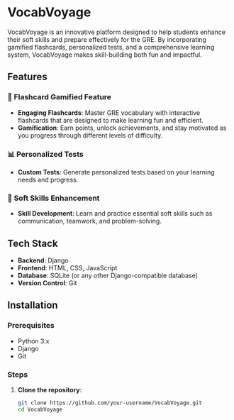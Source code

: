 # VocabVoyage

VocabVoyage is an innovative platform designed to help students enhance their soft skills and prepare effectively for the GRE. By incorporating gamified flashcards, personalized tests, and a comprehensive learning system, VocabVoyage makes skill-building both fun and impactful.

## Features

### 🎯 Flashcard Gamified Feature
- **Engaging Flashcards**: Master GRE vocabulary with interactive flashcards that are designed to make learning fun and efficient.
- **Gamification**: Earn points, unlock achievements, and stay motivated as you progress through different levels of difficulty.

### 📊 Personalized Tests
- **Custom Tests**: Generate personalized tests based on your learning needs and progress.

### 🌱 Soft Skills Enhancement
- **Skill Development**: Learn and practice essential soft skills such as communication, teamwork, and problem-solving.

## Tech Stack

- **Backend**: Django
- **Frontend**: HTML, CSS, JavaScript
- **Database**: SQLite (or any other Django-compatible database)
- **Version Control**: Git

## Installation

### Prerequisites
- Python 3.x
- Django
- Git

### Steps
1. **Clone the repository**:
   ```bash
   git clone https://github.com/your-username/VocabVoyage.git
   cd VocabVoyage
